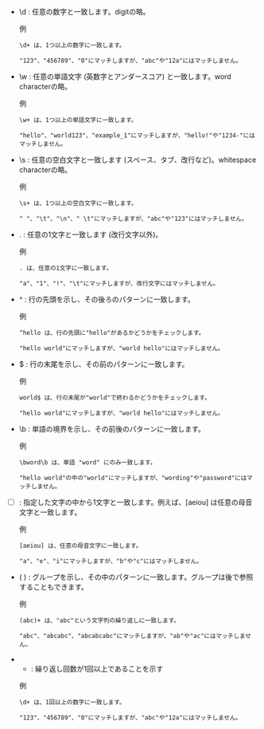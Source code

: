 
- \d : 任意の数字と一致します。digitの略。

  例
  ```
  \d+ は、1つ以上の数字に一致します。
  
  "123"、"456789"、"0"にマッチしますが、"abc"や"12a"にはマッチしません。
  ```

- \w : 任意の単語文字 (英数字とアンダースコア) と一致します。word characterの略。

  例
  ```
  \w+ は、1つ以上の単語文字に一致します。

  "hello"、"world123"、"example_1"にマッチしますが、"hello!"や"1234-"にはマッチしません。
  ```

- \s : 任意の空白文字と一致します (スペース、タブ、改行など)。whitespace characterの略。

  例

  ```
  \s+ は、1つ以上の空白文字に一致します。

  " "、"\t"、"\n"、" \t"にマッチしますが、"abc"や"123"にはマッチしません。
  ```

- . : 任意の1文字と一致します (改行文字以外)。

  例
  ```
  . は、任意の1文字に一致します。

  "a"、"1"、"!"、"\t"にマッチしますが、改行文字にはマッチしません。
  ```
  

- ^ : 行の先頭を示し、その後ろのパターンに一致します。


  例
  ```
  ^hello は、行の先頭に"hello"があるかどうかをチェックします。

  "hello world"にマッチしますが、"world hello"にはマッチしません。
  ```


- $ : 行の末尾を示し、その前のパターンに一致します。

  例
  ```
  world$ は、行の末尾が"world"で終わるかどうかをチェックします。

  "hello world"にマッチしますが、"world hello"にはマッチしません。
  ```


- \b : 単語の境界を示し、その前後のパターンに一致します。

  例
  ```
  \bword\b は、単語 "word" にのみ一致します。

  "hello world"の中の"world"にマッチしますが、"wording"や"password"にはマッチしません。
  ```

- [ ] : 指定した文字の中から1文字と一致します。例えば、[aeiou] は任意の母音文字と一致します。

  例
  ```
  [aeiou] は、任意の母音文字に一致します。

  "a"、"e"、"i"にマッチしますが、"b"や"c"にはマッチしません。
  ```

- ( ) : グループを示し、その中のパターンに一致します。グループは後で参照することもできます。

  例
  ```
  (abc)+ は、"abc"という文字列の繰り返しに一致します。

  "abc"、"abcabc"、"abcabcabc"にマッチしますが、"ab"や"ac"にはマッチしません。
  ```

- + : 繰り返し回数が1回以上であることを示す
 
  例
  ```
  \d+ は、1回以上の数字に一致します。

  "123"、"456789"、"0"にマッチしますが、"abc"や"12a"にはマッチしません。
  ```
